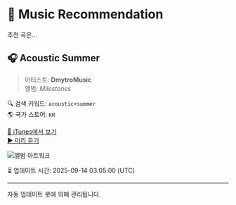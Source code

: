 
# 🎵 Music Recommendation

추천 곡은...

## 🎧 Acoustic Summer  
> 아티스트: **DmytroMusic**  
> 앨범: _Milestones_  

🔍 검색 키워드: `acoustic+summer`  
🌎 국가 스토어: `KR`

[🔗 iTunes에서 보기](https://music.apple.com/kr/album/acoustic-summer/1762310169?i=1762310287&uo=4)  
[▶️ 미리 듣기](https://audio-ssl.itunes.apple.com/itunes-assets/AudioPreview211/v4/23/b6/df/23b6df7d-6d1b-0c9c-94fa-f9842f4a15d8/mzaf_15652613694169982581.plus.aac.p.m4a)

![앨범 아트워크](https://is1-ssl.mzstatic.com/image/thumb/Music211/v4/96/7c/e6/967ce6dc-17d5-5804-2408-bc92f595243f/artwork.jpg/100x100bb.jpg)

⏳ 업데이트 시간: 2025-09-14 03:05:00 (UTC)

---
자동 업데이트 봇에 의해 관리됩니다.
